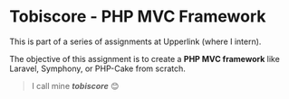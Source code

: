 # Tobiscore - PHP MVC Framework

This is part of a series of assignments at Upperlink (where I intern). 

The objective of this assignment is to create a **PHP MVC framework** like Laravel, Symphony, or PHP-Cake from scratch. 

> I call mine ***tobiscore*** 😊
